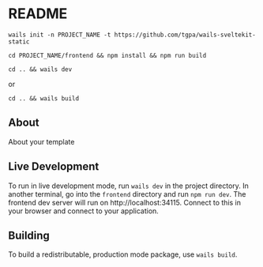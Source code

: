 # README

`wails init -n PROJECT_NAME -t https://github.com/tgpa/wails-sveltekit-static`

`cd PROJECT_NAME/frontend && npm install && npm run build`

`cd .. && wails dev`

or

`cd .. && wails build`

## About

About your template

## Live Development

To run in live development mode, run `wails dev` in the project directory. In another terminal, go into the `frontend`
directory and run `npm run dev`. The frontend dev server will run on http://localhost:34115. Connect to this in your
browser and connect to your application.

## Building

To build a redistributable, production mode package, use `wails build`.
